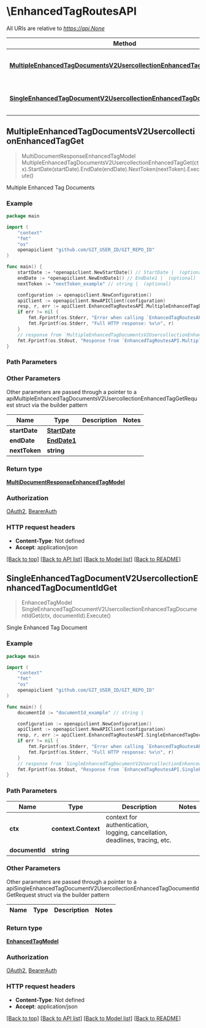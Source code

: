 # \EnhancedTagRoutesAPI

All URIs are relative to *https://api.None*

Method | HTTP request | Description
------------- | ------------- | -------------
[**MultipleEnhancedTagDocumentsV2UsercollectionEnhancedTagGet**](EnhancedTagRoutesAPI.md#MultipleEnhancedTagDocumentsV2UsercollectionEnhancedTagGet) | **Get** /v2/usercollection/enhanced_tag | Multiple Enhanced Tag Documents
[**SingleEnhancedTagDocumentV2UsercollectionEnhancedTagDocumentIdGet**](EnhancedTagRoutesAPI.md#SingleEnhancedTagDocumentV2UsercollectionEnhancedTagDocumentIdGet) | **Get** /v2/usercollection/enhanced_tag/{document_id} | Single Enhanced Tag Document



## MultipleEnhancedTagDocumentsV2UsercollectionEnhancedTagGet

> MultiDocumentResponseEnhancedTagModel MultipleEnhancedTagDocumentsV2UsercollectionEnhancedTagGet(ctx).StartDate(startDate).EndDate(endDate).NextToken(nextToken).Execute()

Multiple Enhanced Tag Documents

### Example

```go
package main

import (
	"context"
	"fmt"
	"os"
	openapiclient "github.com/GIT_USER_ID/GIT_REPO_ID"
)

func main() {
	startDate := *openapiclient.NewStartDate() // StartDate |  (optional)
	endDate := *openapiclient.NewEndDate1() // EndDate1 |  (optional)
	nextToken := "nextToken_example" // string |  (optional)

	configuration := openapiclient.NewConfiguration()
	apiClient := openapiclient.NewAPIClient(configuration)
	resp, r, err := apiClient.EnhancedTagRoutesAPI.MultipleEnhancedTagDocumentsV2UsercollectionEnhancedTagGet(context.Background()).StartDate(startDate).EndDate(endDate).NextToken(nextToken).Execute()
	if err != nil {
		fmt.Fprintf(os.Stderr, "Error when calling `EnhancedTagRoutesAPI.MultipleEnhancedTagDocumentsV2UsercollectionEnhancedTagGet``: %v\n", err)
		fmt.Fprintf(os.Stderr, "Full HTTP response: %v\n", r)
	}
	// response from `MultipleEnhancedTagDocumentsV2UsercollectionEnhancedTagGet`: MultiDocumentResponseEnhancedTagModel
	fmt.Fprintf(os.Stdout, "Response from `EnhancedTagRoutesAPI.MultipleEnhancedTagDocumentsV2UsercollectionEnhancedTagGet`: %v\n", resp)
}
```

### Path Parameters



### Other Parameters

Other parameters are passed through a pointer to a apiMultipleEnhancedTagDocumentsV2UsercollectionEnhancedTagGetRequest struct via the builder pattern


Name | Type | Description  | Notes
------------- | ------------- | ------------- | -------------
 **startDate** | [**StartDate**](StartDate.md) |  | 
 **endDate** | [**EndDate1**](EndDate1.md) |  | 
 **nextToken** | **string** |  | 

### Return type

[**MultiDocumentResponseEnhancedTagModel**](MultiDocumentResponseEnhancedTagModel.md)

### Authorization

[OAuth2](../README.md#OAuth2), [BearerAuth](../README.md#BearerAuth)

### HTTP request headers

- **Content-Type**: Not defined
- **Accept**: application/json

[[Back to top]](#) [[Back to API list]](../README.md#documentation-for-api-endpoints)
[[Back to Model list]](../README.md#documentation-for-models)
[[Back to README]](../README.md)


## SingleEnhancedTagDocumentV2UsercollectionEnhancedTagDocumentIdGet

> EnhancedTagModel SingleEnhancedTagDocumentV2UsercollectionEnhancedTagDocumentIdGet(ctx, documentId).Execute()

Single Enhanced Tag Document

### Example

```go
package main

import (
	"context"
	"fmt"
	"os"
	openapiclient "github.com/GIT_USER_ID/GIT_REPO_ID"
)

func main() {
	documentId := "documentId_example" // string | 

	configuration := openapiclient.NewConfiguration()
	apiClient := openapiclient.NewAPIClient(configuration)
	resp, r, err := apiClient.EnhancedTagRoutesAPI.SingleEnhancedTagDocumentV2UsercollectionEnhancedTagDocumentIdGet(context.Background(), documentId).Execute()
	if err != nil {
		fmt.Fprintf(os.Stderr, "Error when calling `EnhancedTagRoutesAPI.SingleEnhancedTagDocumentV2UsercollectionEnhancedTagDocumentIdGet``: %v\n", err)
		fmt.Fprintf(os.Stderr, "Full HTTP response: %v\n", r)
	}
	// response from `SingleEnhancedTagDocumentV2UsercollectionEnhancedTagDocumentIdGet`: EnhancedTagModel
	fmt.Fprintf(os.Stdout, "Response from `EnhancedTagRoutesAPI.SingleEnhancedTagDocumentV2UsercollectionEnhancedTagDocumentIdGet`: %v\n", resp)
}
```

### Path Parameters


Name | Type | Description  | Notes
------------- | ------------- | ------------- | -------------
**ctx** | **context.Context** | context for authentication, logging, cancellation, deadlines, tracing, etc.
**documentId** | **string** |  | 

### Other Parameters

Other parameters are passed through a pointer to a apiSingleEnhancedTagDocumentV2UsercollectionEnhancedTagDocumentIdGetRequest struct via the builder pattern


Name | Type | Description  | Notes
------------- | ------------- | ------------- | -------------


### Return type

[**EnhancedTagModel**](EnhancedTagModel.md)

### Authorization

[OAuth2](../README.md#OAuth2), [BearerAuth](../README.md#BearerAuth)

### HTTP request headers

- **Content-Type**: Not defined
- **Accept**: application/json

[[Back to top]](#) [[Back to API list]](../README.md#documentation-for-api-endpoints)
[[Back to Model list]](../README.md#documentation-for-models)
[[Back to README]](../README.md)

